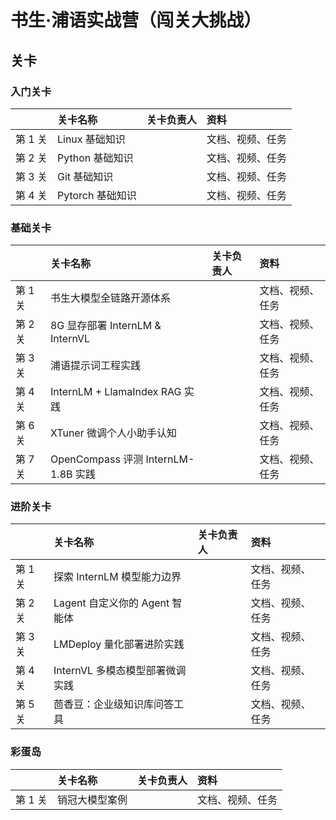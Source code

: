 # 书生·浦语实战营（闯关大挑战）




## 关卡

### 入门关卡

||关卡名称|关卡负责人|资料|
|:-----|:----|:----|:-----|
|第 1 关| Linux 基础知识 ||文档、视频、任务|
|第 2 关|Python 基础知识 | | 文档、视频、任务 |
|第 3 关|Git 基础知识||文档、视频、任务|
|第 4 关| Pytorch 基础知识|| 文档、视频、任务 |


### 基础关卡


||关卡名称|关卡负责人|资料|
|:-----|:----|:----|:-----|
|第 1 关| 书生大模型全链路开源体系 ||文档、视频、任务|
|第 2 关| 8G 显存部署 InternLM & InternVL | | 文档、视频、任务 |
|第 3 关| 浦语提示词工程实践 ||文档、视频、任务|
|第 4 关| InternLM + LlamaIndex RAG 实践 || 文档、视频、任务 |
|第 6 关| XTuner 微调个人小助手认知 || 文档、视频、任务 |
|第 7 关| OpenCompass 评测 InternLM-1.8B 实践 || 文档、视频、任务 |



### 进阶关卡

||关卡名称|关卡负责人|资料|
|:-----|:----|:----|:-----|
|第 1 关| 探索 InternLM 模型能力边界 ||文档、视频、任务|
|第 2 关| Lagent 自定义你的 Agent 智能体 | | 文档、视频、任务 |
|第 3 关| LMDeploy 量化部署进阶实践 ||文档、视频、任务|
|第 4 关| InternVL 多模态模型部署微调实践 || 文档、视频、任务 |
|第 5 关| 茴香豆：企业级知识库问答工具|| 文档、视频、任务 |


### 彩蛋岛

||关卡名称|关卡负责人|资料|
|:-----|:----|:----|:-----|
|第 1 关| 销冠大模型案例 ||文档、视频、任务|